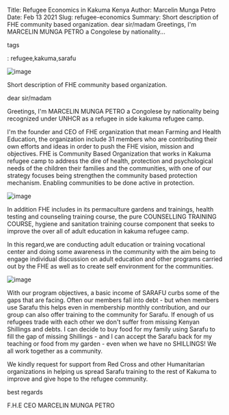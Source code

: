 Title: Refugee Economics in Kakuma Kenya
Author: Marcelin Munga Petro
Date: Feb 13 2021
Slug: refugee-economics
Summary: Short description of FHE community based organization. dear
sir/madam Greetings, I'm MARCELIN MUNGA PETRO a Congolese by
nationality...

tags

: refugee,kakuma,sarafu

![image](images/blog/refugee-economics1.webp)

Short description of FHE community based organization.

dear sir/madam

Greetings, I'm MARCELIN MUNGA PETRO a Congolese by nationality being
recognized under UNHCR as a refugee in side kakuma refugee camp.

I'm the founder and CEO of FHE organization that mean Farming and
Health Education, the organization include 31 members who are
contributing their own efforts and ideas in order to push the FHE
vision, mission and objectives. FHE is Community Based Organization that
works in Kakuma refugee camp to address the dire of health, protection
and psychological needs of the children their families and the
communities, with one of our strategy focuses being strengthen the
community based protection mechanism. Enabling communities to be done
active in protection.

![image](images/blog/refugee-economics61.webp)

In addition FHE includes in its permaculture gardens and trainings,
health testing and counseling training course, the pure COUNSELLING
TRAINING COURSE, hygiene and sanitation training course component that
seeks to improve the over all of adult education in kakuma refugee camp.

In this regard,we are conducting adult education or training vocational
center and doing some awareness in the community with the aim being to
engage individual discussion on adult education and other programs
carried out by the FHE as well as to create self environment for the
communities.

![image](images/blog/refugee-economics86.webp)

With our program objectives, a basic income of SARAFU curbs some of the
gaps that are facing. Often our members fall into debt - but when
members use Sarafu this helps even in membership monthly contribution,
and our group can also offer training to the community for Sarafu. If
enough of us refugees trade with each other we don't suffer from
missing Kenyan Shillings and debts. I can decide to buy food for my
family using Sarafu to fill the gap of missing Shillings - and I can
accept the Sarafu back for my teaching or food from my garden - even
when we have no SHILLINGS! We all work together as a community.

We kindly request for support from Red Cross and other Humanitarian
organizations in helping us spread Sarafu training to the rest of Kakuma
to improve and give hope to the refugee community.

best regards

F.H.E CEO MARCELIN MUNGA PETRO
